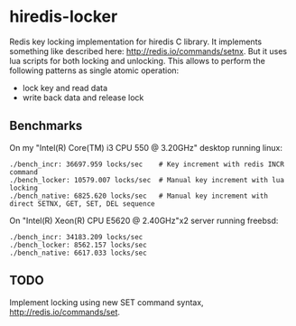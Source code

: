 # hiredis-locker

Redis key locking implementation for hiredis C library. It implements something like described
here: http://redis.io/commands/setnx. But it uses lua scripts for both locking and unlocking.
This allows to perform the following patterns as single atomic operation:
 - lock key and read data
 - write back data and release lock

## Benchmarks
On my "Intel(R) Core(TM) i3 CPU         550  @ 3.20GHz" desktop running linux:

    ./bench_incr: 36697.959 locks/sec    # Key increment with redis INCR command
    ./bench_locker: 10579.007 locks/sec  # Manual key increment with lua locking
    ./bench_native: 6825.620 locks/sec   # Manual key increment with direct SETNX, GET, SET, DEL sequence

On "Intel(R) Xeon(R) CPU           E5620  @ 2.40GHz"x2 server running freebsd:

    ./bench_incr: 34183.209 locks/sec
    ./bench_locker: 8562.157 locks/sec
    ./bench_native: 6617.033 locks/sec

## TODO

Implement locking using new SET command syntax, http://redis.io/commands/set.
